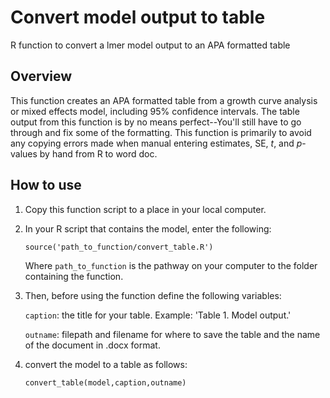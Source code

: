 # Convert model output to table

R function to convert a lmer model output to an APA formatted table

## Overview

This function creates an APA formatted table from a growth curve analysis or mixed effects model, including 95% confidence intervals. The table output from this function is by no means perfect--You'll still have to go through and fix some of the formatting. This function is primarily to avoid any copying errors made when manual entering estimates, SE, *t*, and *p*-values by hand from R to word doc. 

## How to use
1. Copy this function script to a place in your local computer. 

2. In your R script that contains the model, enter the following:
   
   `source('path_to_function/convert_table.R')`

    Where `path_to_function` is the pathway on your computer to the folder containing the function.

4. Then, before using the function define the following variables:

   `caption`: the title for your table. Example: 'Table 1. Model output.'

   `outname`: filepath and filename for where to save the table and the name of the document in .docx format.

6. convert the model to a table as follows:

   `convert_table(model,caption,outname)`
